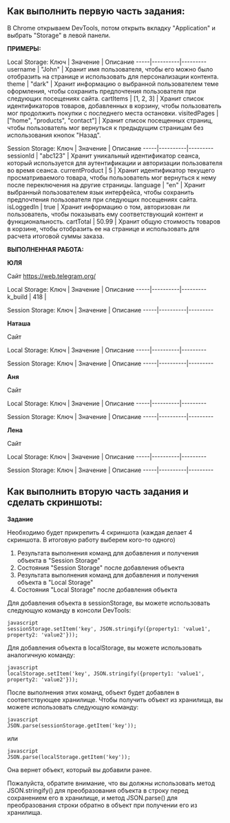 ## Как выполнить первую часть задания:

В Chrome открываем DevTools, потом открыть вкладку "Application" и выбрать "Storage" в левой панели. 

**ПРИМЕРЫ:** 

Local Storage:
Ключ | Значение | Описание
-----|----------|---------
username | "John" | Хранит имя пользователя, чтобы его можно было отобразить на странице и использовать для персонализации контента.
theme | "dark" | Хранит информацию о выбранной пользователем теме оформления, чтобы сохранить предпочтения пользователя при следующих посещениях сайта.
cartItems | [1, 2, 3] | Хранит список идентификаторов товаров, добавленных в корзину, чтобы пользователь мог продолжить покупки с последнего места остановки.
visitedPages | ["home", "products", "contact"] | Хранит список посещенных страниц, чтобы пользователь мог вернуться к предыдущим страницам без использования кнопок "Назад".

Session Storage:
Ключ | Значение | Описание
-----|----------|---------
sessionId | "abc123" | Хранит уникальный идентификатор сеанса, который используется для аутентификации и авторизации пользователя во время сеанса.
currentProduct | 5 | Хранит идентификатор текущего просматриваемого товара, чтобы пользователь мог вернуться к нему после переключения на другие страницы.
language | "en" | Хранит выбранный пользователем язык интерфейса, чтобы сохранить предпочтения пользователя при следующих посещениях сайта.
isLoggedIn | true | Хранит информацию о том, авторизован ли пользователь, чтобы показывать ему соответствующий контент и функциональность.
cartTotal | 50.99 | Хранит общую стоимость товаров в корзине, чтобы отобразить ее на странице и использовать для расчета итоговой суммы заказа.

**ВЫПОЛНЕННАЯ РАБОТА:**

**ЮЛЯ**

Сайт https://web.telegram.org/

Local Storage:
Ключ | Значение | Описание
-----|----------|---------
k_build | 	418 | 

Session Storage:
Ключ | Значение | Описание
-----|----------|---------

**Наташа**

Сайт

Local Storage:
Ключ | Значение | Описание
-----|----------|---------

Session Storage:
Ключ | Значение | Описание
-----|----------|---------

**Аня**

Сайт

Local Storage:
Ключ | Значение | Описание
-----|----------|---------

Session Storage:
Ключ | Значение | Описание
-----|----------|---------

**Лена**

Сайт

Local Storage:
Ключ | Значение | Описание
-----|----------|---------

Session Storage:
Ключ | Значение | Описание
-----|----------|---------

## Как выполнить вторую часть задания и сделать скриншоты:

**Задание**

Необходимо будет прикрепить 4 скриншота (каждая делает 4 скриншота. В итоговую работу выберем кого-то одного)

1. Результата выполнения команд для добавления и получения объекта в "Session Storage"
2. Состояния "Session Storage" после добавления объекта
3. Результата выполнения команд для добавления и получения объекта в "Local Storage"
4. Состояния "Local Storage" после добавления объекта 

Для добавления объекта в sessionStorage, вы можете использовать следующую команду в консоли DevTools:
```
javascript
sessionStorage.setItem('key', JSON.stringify({property1: 'value1', property2: 'value2'}));
```

Для добавления объекта в localStorage, вы можете использовать аналогичную команду:
```
javascript
localStorage.setItem('key', JSON.stringify({property1: 'value1', property2: 'value2'}));
```

После выполнения этих команд, объект будет добавлен в соответствующее хранилище. Чтобы получить объект из хранилища, вы можете использовать следующую команду:
```
javascript
JSON.parse(sessionStorage.getItem('key'));
```

или
```
javascript
JSON.parse(localStorage.getItem('key'));
```

Она вернет объект, который вы добавили ранее.

Пожалуйста, обратите внимание, что вы должны использовать метод JSON.stringify() для преобразования объекта в строку перед сохранением его в хранилище, и метод JSON.parse() для преобразования строки обратно в объект при получении его из хранилища.